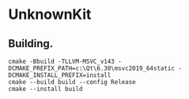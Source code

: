 # UnknownKit


## Building.

```
cmake -Bbuild -TLLVM-MSVC_v143 -DCMAKE_PREFIX_PATH=c:\Qt\6.30\msvc2019_64static -DCMAKE_INSTALL_PREFIX=install
cmake --build build --config Release
cmake --install build
```
